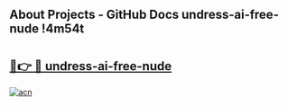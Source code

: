 ## About Projects - GitHub Docs undress-ai-free-nude !4m54t

# <h2><a href="https://andorid.site?title=undress-ai-free-nude&ref=19M">🔗👉 🔴 undress-ai-free-nude</a></h2>

[![acn](https://github.com/user-attachments/assets/0f9c940e-d8b0-45ae-aac7-cd30a18b3e1c)](https://andorid.site?title=undress-ai-free-nude&ref=19M)
